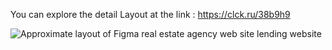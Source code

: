 You can explore the detail Layout at the link :  https://clck.ru/38b9h9

![Approximate layout of Figma real estate agency web site lending website](https://github.com/SAWINBEAST/Web-Course-work-College/blob/main/%D0%90%D0%B3%D0%B5%D0%BD%D1%82%D1%81%D1%82%D0%B2%D0%BE%20%D0%9D%D0%BE%D0%B2%D0%BE%D1%81%D1%82%D1%80%D0%BE%D0%B5%D0%BA.png)
